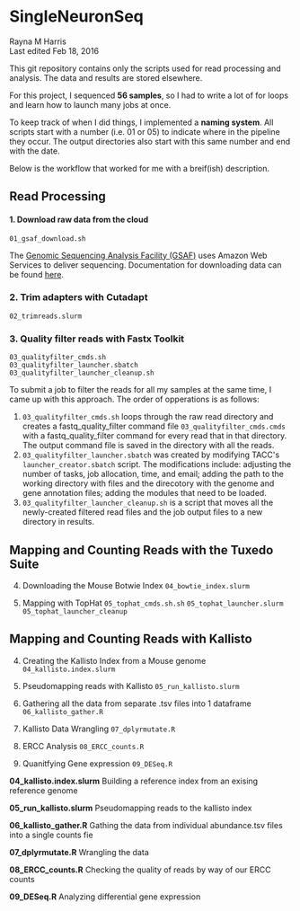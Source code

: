 # SingleNeuronSeq
Rayna M Harris  
Last edited Feb 18, 2016

This git repository contains only the scripts used for read processing and analysis. The data and results are stored elsewhere. 

For this project, I sequenced **56 samples**, so I had to write a lot of for loops and learn how to launch many jobs at once. 

To keep track of when I did things, I implemented a **naming system**. All scripts start with a number (i.e. 01 or 05) to indicate where in the pipeline they occur. The output directories also start with this same number and end with the date. 

Below is the workflow that worked for me with a breif(ish) description. 

## Read Processing

#### 1. Download raw data from the cloud
	01_gsaf_download.sh

The [Genomic Sequencing Analysis Facility (GSAF)](https://wikis.utexas.edu/display/GSAF/Home+Page) uses Amazon Web Services to deliver sequencing. Documentation for downloading data can be found [here](https://wikis.utexas.edu/display/GSAF/How+to+download+your+data).

### 2. Trim adapters with **Cutadapt**
	02_trimreads.slurm

### 3. Quality filter reads with **Fastx Toolkit**
	03_qualityfilter_cmds.sh   
	03_qualityfilter_launcher.sbatch 
	03_qualityfilter_launcher_cleanup.sh 

To submit a job to filter the reads for all my samples at the same time, I came up with this approach. The order of opperations is as follows:   
1. `03_qualityfilter_cmds.sh` loops through the raw read directory and creates a fastq_quality_filter command file `03_qualityfilter_cmds.cmds` with a fastq_quality_filter command for every read that in that directory. The output command file is saved in the directory with all the reads. 
2. `03_qualityfilter_launcher.sbatch` was created by modifying TACC's `launcher_creator.sbatch` script. The modifications include: adjusting the number of tasks, job allocation, time, and email; adding the path to the working directory with files and the direcotory with the genome and gene annotation files; adding the modules that need to be loaded.
3. `03_qualityfilter_launcher_cleanup.sh` is a script that moves all the newly-created filtered read files and the job output files to a new directory in results. 

## Mapping and Counting Reads with the **Tuxedo Suite**  

4. Downloading the Mouse Botwie Index
	`04_bowtie_index.slurm`

5. Mapping with TopHat
	`05_tophat_cmds.sh.sh`
	`05_tophat_launcher.slurm`
	`05_tophat_launcher_cleanup`

## Mapping and Counting Reads with **Kallisto**

4. Creating the Kallisto Index from a Mouse genome
	`04_kallisto.index.slurm`

5.  Pseudomapping reads with Kallisto
	`05_run_kallisto.slurm`

6.  Gathering all the data from separate .tsv files into 1 dataframe
	`06_kallisto_gather.R`

7. 	Kallisto Data Wrangling
	`07_dplyrmutate.R`

8. 	ERCC Analysis
	`08_ERCC_counts.R`

9.  Quanitfying Gene expression
	`09_DESeq.R`





**04_kallisto.index.slurm**
Building a reference index from an exising reference genome

**05_run_kallisto.slurm**
Pseudomapping reads to the kallisto index

**06_kallisto_gather.R**
Gathing the data from individual abundance.tsv files into a single counts fie

**07_dplyrmutate.R**
Wrangling the data

**08_ERCC_counts.R**
Checking the quality of reads by way of our ERCC counts

**09_DESeq.R**
Analyzing differential gene expression
